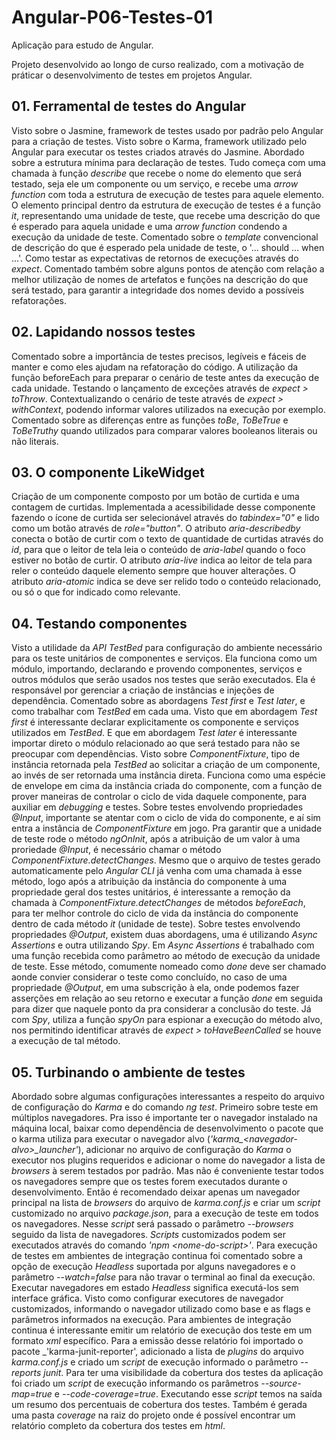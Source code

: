 # Angular-P06-Testes-01

Aplicação para estudo de Angular.

Projeto desenvolvido ao longo de curso realizado, com a motivação de práticar o desenvolvimento de testes em projetos Angular.

## 01. Ferramental de testes do Angular

Visto sobre o Jasmine, framework de testes usado por padrão pelo Angular para a criação de testes.
Visto sobre o Karma, framework utilizado pelo Angular para executar os testes criados através do Jasmine.
Abordado sobre a estrutura mínima para declaração de testes. Tudo começa com uma chamada à função _describe_ que recebe o nome do elemento que será testado, seja ele um componente ou um serviço, e recebe uma _arrow function_ com toda a estrutura de execução de testes para aquele elemento. O elemento principal dentro da estrutura de execução de testes é a função _it_, representando uma unidade de teste, que recebe uma descrição do que é esperado para aquela unidade e uma _arrow function_ condendo a execução da unidade de teste. Comentado sobre o _template_ convencional de descrição do que é esperado pela unidade de teste, o '... should ... when ...'.
Como testar as expectativas de retornos de execuções através do _expect_.
Comentado também sobre alguns pontos de atenção com relação a melhor utilização de nomes de artefatos e funções na descrição do que será testado, para garantir a integridade dos nomes devido a possíveis refatorações.  

## 02. Lapidando nossos testes

Comentado sobre a importância de testes precisos, legíveis e fáceis de manter e como eles ajudam na refatoração do código.
A utilização da função beforeEach para preparar o cenário de teste antes da execução de cada unidade.
Testando o lançamento de exceções através de _expect > toThrow_.
Contextualizando o cenário de teste através de _expect > withContext_, podendo informar valores utilizados na execução por exemplo.
Comentado sobre as diferenças entre as funções _toBe_, _ToBeTrue_ e _ToBeTruthy_ quando utilizados para comparar valores booleanos literais ou não literais.

## 03. O componente LikeWidget

Criação de um componente composto por um botão de curtida e uma contagem de curtidas.
Implementada a acessibilidade desse componente fazendo o ícone de curtida ser selecionável através do _tabindex="0"_ e lido como um botão através de _role="button"_. O atributo _aria-describedby_ conecta o botão de curtir com o texto de quantidade de curtidas através do _id_, para que o leitor de tela leia o conteúdo de _aria-label_ quando o foco estiver no botão de curtir. O atributo _aria-live_ indica ao leitor de tela para reler o conteúdo daquele elemento sempre que houver alterações. O atributo _aria-atomic_ indica se deve ser relido todo o conteúdo relacionado, ou só o que for indicado como relevante.

## 04. Testando componentes

Visto a utilidade da _API TestBed_ para configuração do ambiente necessário para os teste unitários de componentes e serviços. Ela funciona como um módulo, importando, declarando e provendo componentes, serviços e outros módulos que serão usados nos testes que serão executados. Ela é responsável por gerenciar a criação de instâncias e injeções de dependência.
Comentado sobre as abordagens _Test first_ e _Test later_, e como trabalhar com _TestBed_ em cada uma. Visto que em abordagem _Test first_ é interessante declarar explicitamente os componente e serviços utilizados em _TestBed_. E que em abordagem _Test later_ é interessante importar direto o módulo relacionado ao que será testado para não se preocupar com dependências.
Visto sobre _ComponentFixture_, tipo de instância retornada pela _TestBed_ ao solicitar a criação de um componente, ao invés de ser retornada uma instância direta. Funciona como uma espécie de envelope em cima da instância criada do componente, com a função de prover maneiras de controlar o ciclo de vida daquele componente, para auxiliar em _debugging_ e testes.
Sobre testes envolvendo propriedades _@Input_, importante se atentar com o ciclo de vida do componente, e aí sim entra a instância de _ComponentFixture_ em jogo. Pra garantir que a unidade de teste rode o método _ngOnInit_, após a atribuição de um valor à uma proriedade _@Input_, é necessário chamar o método _ComponentFixture.detectChanges_. Mesmo que o arquivo de testes gerado automaticamente pelo _Angular CLI_ já venha com uma chamada à esse método, logo após a atribuição da instância do componente à uma propriedade geral dos testes unitários, é interessante a remoção da chamada à _ComponentFixture.detectChanges_ de métodos _beforeEach_, para ter melhor controle do ciclo de vida da instância do componente dentro de cada método _it_ (unidade de teste).
Sobre testes envolvendo propriedades _@Output_, existem duas abordagens, uma é utilizando _Async Assertions_ e outra utilizando _Spy_. Em _Async Assertions_ é trabalhado com uma função recebida como parâmetro ao método de execução da unidade de teste. Esse método, comumente nomeado como _done_ deve ser chamado aonde convier considerar o teste como concluído, no caso de uma propriedade _@Output_, em uma subscrição à ela, onde podemos fazer asserções em relação ao seu retorno e executar a função _done_ em seguida para dizer que naquele ponto da pra considerar a conclusão do teste. Já com _Spy_, utiliza a função _spyOn_ para espionar a execução do método alvo, nos permitindo identificar através de _expect > toHaveBeenCalled_ se houve a execução de tal método.

## 05. Turbinando o ambiente de testes

Abordado sobre algumas configurações interessantes a respeito do arquivo de configuração do _Karma_ e do comando _ng test_.
Primeiro sobre teste em múltiplos navegadores. Pra isso é importante ter o navegador instalado na máquina local, baixar como dependência de desenvolvimento o pacote que o karma utiliza para executar o navegador alvo (_'karma\_\<navegador-alvo>\_launcher'_), adicionar no arquivo de configuração do _Karma_ o executor nos plugins requeridos e adicionar o nome do navegador a lista de _browsers_ à serem testados por padrão.
Mas não é conveniente testar todos os navegadores sempre que os testes forem executados durante o desenvolvimento. Então é recomendado deixar apenas um navegador principal na lista de _browsers_ do arquivo de _karma.conf.js_ e criar um _script_ customizado no arquivo _package.json_, para a execução de teste em todos os navegadores. Nesse _script_ será passado o parâmetro _-\-browsers_ seguido da lista de navegadores. _Scripts_ customizados podem ser executados através do comando _'npm \<nome-do-script>'_. 
Para execução de testes em ambientes de integração continua foi comentado sobre a opção de execução _Headless_ suportada por alguns navegadores e o parâmetro _-\-watch=false_ para não travar o terminal ao final da execução. Executar navegadores em estado _Headless_ significa executá-los sem interface gráfica.
Visto como configurar executores de navegador customizados, informando o navegador utilizado como base e as flags e parâmetros informados na execução.
Para ambientes de integração continua é interessante emitir um relatório de execução dos teste em um formato _xml_ específico. Para a emissão desse relatório foi importado o pacote _'karma-junit-reporter', adicionado a lista de _plugins_ do arquivo _karma.conf.js_ e criado um _script_ de execução informado o parâmetro _-\-reports junit_.
Para ter uma visibilidade da cobertura dos testes da aplicação foi criado um _script_ de execução informando os parâmetros _-\-source-map=true_ e _-\-code-coverage=true_. Executando esse _script_ temos na saída um resumo dos percentuais de cobertura dos testes. Também é gerada uma pasta _coverage_ na raiz do projeto onde é possível encontrar um relatório completo da cobertura dos testes em _html_.
